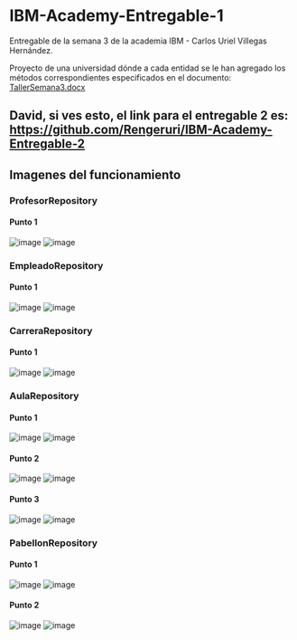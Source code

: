 # IBM-Academy-Entregable-1
Entregable de la semana 3 de la academia IBM - Carlos Uriel Villegas Hernández.

Proyecto de una universidad dónde a cada entidad se le han agregado los métodos correspondientes especificados en el documento: [TallerSemana3.docx](https://github.com/Rengeruri/IBM-Academy-Entregable-1/files/7654220/TallerSemana3.docx)

## David, si ves esto, el link para el entregable 2 es: https://github.com/Rengeruri/IBM-Academy-Entregable-2

## Imagenes del funcionamiento

### ProfesorRepository
#### Punto 1
![image](https://user-images.githubusercontent.com/43730144/144726526-9656048a-0d2a-44db-a573-baf7cc913d1f.png)
![image](https://user-images.githubusercontent.com/43730144/144726531-cfb42ea2-23a1-4f6d-a023-4baf526c4991.png)

### EmpleadoRepository
#### Punto 1
![image](https://user-images.githubusercontent.com/43730144/144726548-ed79ba2e-f90b-4b11-9816-e02ecf56ec26.png)
![image](https://user-images.githubusercontent.com/43730144/144726680-3d9cdf40-b6eb-4aa3-a597-764c08a9e6cb.png)

### CarreraRepository
#### Punto 1
![image](https://user-images.githubusercontent.com/43730144/144726769-95ca281c-a6eb-4986-91dc-0480ffd37167.png)
![image](https://user-images.githubusercontent.com/43730144/144726782-cbd91f2c-7444-4a46-8680-bc7c7b699069.png)

### AulaRepository
#### Punto 1
![image](https://user-images.githubusercontent.com/43730144/144726812-23c85c35-ace5-4daa-8ee3-e7bf859f0c50.png)
![image](https://user-images.githubusercontent.com/43730144/144726833-98febd08-a07f-45aa-9856-3278aea2fa5d.png)

#### Punto 2
![image](https://user-images.githubusercontent.com/43730144/144726847-e9698084-0b82-416d-8ed6-7f54dbd94719.png)
![image](https://user-images.githubusercontent.com/43730144/144726855-c716fa84-514d-41c9-a252-707d5f442cfd.png)

#### Punto 3
![image](https://user-images.githubusercontent.com/43730144/144726865-f75d0305-a28c-4fed-bbfb-c4bcb6e652b8.png)
![image](https://user-images.githubusercontent.com/43730144/144726871-b002d7b7-5f8a-4633-9921-5891408c23ca.png)

### PabellonRepository
#### Punto 1
![image](https://user-images.githubusercontent.com/43730144/144726887-928e1b89-3c07-4e9e-a859-1a07f0365ca7.png)
![image](https://user-images.githubusercontent.com/43730144/144726894-ad712b3c-ff4c-4f40-8e79-6f6592b8e3fc.png)

#### Punto 2
![image](https://user-images.githubusercontent.com/43730144/144726897-4a587198-f417-4c11-8bac-c1e5b02e4a6e.png)
![image](https://user-images.githubusercontent.com/43730144/144726900-fc1e3771-51e7-4552-a8da-9cce8474ebf8.png)

